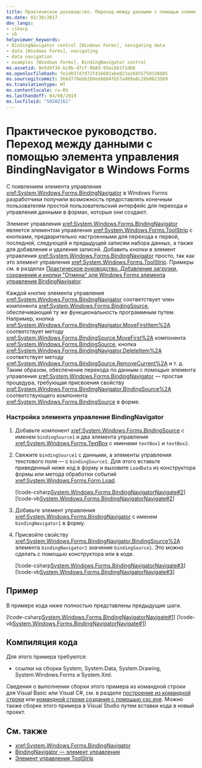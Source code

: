 ```yaml
---
title: Практическое руководство. Переход между данными с помощью элемента управления BindingNavigator в Windows Forms
ms.date: 03/30/2017
dev_langs:
- csharp
- vb
helpviewer_keywords:
- BindingNavigator control [Windows Forms], navigating data
- data [Windows Forms], navigating
- data navigation
- examples [Windows Forms], BindingNavigator control
ms.assetid: 0e5d4f34-bc9b-47cf-9b8d-93acbb1f1dbb
ms.openlocfilehash: fe1d037d7d72f41b602abe823a26655750338d85
ms.sourcegitcommit: 5b6d778ebb269ee6684fb57ad69a8c28b06235b9
ms.translationtype: HT
ms.contentlocale: ru-RU
ms.lasthandoff: 04/08/2019
ms.locfileid: "59202161"
---
```

# <a name="how-to-navigate-data-with-the-windows-forms-bindingnavigator-control"></a>Практическое руководство. Переход между данными с помощью элемента управления BindingNavigator в Windows Forms
С появлением элемента управления <xref:System.Windows.Forms.BindingNavigator> в Windows Forms разработчики получили возможность предоставлять конечным пользователям простой пользовательский интерфейс для перехода и управления данными в формах, которые они создают.  
  
 Элемент управления <xref:System.Windows.Forms.BindingNavigator> является элементом управления <xref:System.Windows.Forms.ToolStrip> с кнопками, предварительно настроенными для перехода к первой, последней, следующей и предыдущей записям набора данных, а также для добавления и удаления записей. Добавить кнопки в элемент управления <xref:System.Windows.Forms.BindingNavigator> просто, так как это элемент управления <xref:System.Windows.Forms.ToolStrip>. Примеры см. в разделах [Практическое руководство. Добавление загрузки, сохранения и кнопки "Отмена" для Windows Forms элемента управления BindingNavigator](load-save-and-cancel-bindingnavigator.md).  
  
 Каждой кнопке элемента управления <xref:System.Windows.Forms.BindingNavigator> соответствует член компонента <xref:System.Windows.Forms.BindingSource>, обеспечивающий ту же функциональность программным путем. Например, кнопка <xref:System.Windows.Forms.BindingNavigator.MoveFirstItem%2A> соответствует методу <xref:System.Windows.Forms.BindingSource.MoveFirst%2A> компонента <xref:System.Windows.Forms.BindingSource>, кнопка <xref:System.Windows.Forms.BindingNavigator.DeleteItem%2A> соответствует методу <xref:System.Windows.Forms.BindingSource.RemoveCurrent%2A> и т. д. Таким образом, обеспечение перехода по данным с помощью элемента управления <xref:System.Windows.Forms.BindingNavigator> — простая процедура, требующая присвоения свойству <xref:System.Windows.Forms.BindingNavigator.BindingSource%2A> соответствующего компонента <xref:System.Windows.Forms.BindingSource> в форме.  
  
### <a name="to-set-up-the-bindingnavigator-control"></a>Настройка элемента управления BindingNavigator  
  
1.  Добавьте компонент <xref:System.Windows.Forms.BindingSource> с именем `bindingSource1` и два элемента управления <xref:System.Windows.Forms.TextBox> с именами `textBox1` и `textBox2`.  
  
2.  Свяжите `bindingSource1` с данными, а элементы управления текстового поля — с `bindingSource1`. Для этого вставьте приведенный ниже код в форму и вызовите `LoadData` из конструктора формы или метода обработки событий <xref:System.Windows.Forms.Form.Load>.  
  
     [!code-csharp[System.Windows.Forms.BindingNavigatorNavigate#2](~/samples/snippets/csharp/VS_Snippets_Winforms/System.Windows.Forms.BindingNavigatorNavigate/CS/Form1.cs#2)]
     [!code-vb[System.Windows.Forms.BindingNavigatorNavigate#2](~/samples/snippets/visualbasic/VS_Snippets_Winforms/System.Windows.Forms.BindingNavigatorNavigate/VB/Form1.vb#2)]  
  
3.  Добавьте элемент управления <xref:System.Windows.Forms.BindingNavigator> с именем `bindingNavigator1` в форму.  
  
4.  Присвойте свойству <xref:System.Windows.Forms.BindingNavigator.BindingSource%2A> элемента `bindingNavigator1` значение `bindingSource1`. Это можно сделать с помощью конструктора или в коде.  
  
     [!code-csharp[System.Windows.Forms.BindingNavigatorNavigate#3](~/samples/snippets/csharp/VS_Snippets_Winforms/System.Windows.Forms.BindingNavigatorNavigate/CS/Form1.cs#3)]
     [!code-vb[System.Windows.Forms.BindingNavigatorNavigate#3](~/samples/snippets/visualbasic/VS_Snippets_Winforms/System.Windows.Forms.BindingNavigatorNavigate/VB/Form1.vb#3)]  
  
## <a name="example"></a>Пример  
 В примере кода ниже полностью представлены предыдущие шаги.  
  
 [!code-csharp[System.Windows.Forms.BindingNavigatorNavigate#1](~/samples/snippets/csharp/VS_Snippets_Winforms/System.Windows.Forms.BindingNavigatorNavigate/CS/Form1.cs#1)]
 [!code-vb[System.Windows.Forms.BindingNavigatorNavigate#1](~/samples/snippets/visualbasic/VS_Snippets_Winforms/System.Windows.Forms.BindingNavigatorNavigate/VB/Form1.vb#1)]  
  
## <a name="compiling-the-code"></a>Компиляция кода  
 Для этого примера требуются:  
  
-   ссылки на сборки System, System.Data, System.Drawing, System.Windows.Forms и System.Xml.  
  
 Сведения о выполнении сборки этого примера из командной строки для Visual Basic или Visual C#, см. в разделе [построение из командной строки](../../../visual-basic/reference/command-line-compiler/building-from-the-command-line.md) или [командной строки создания с помощью csc.exe](../../../csharp/language-reference/compiler-options/command-line-building-with-csc-exe.md). Можно также сборке этого примера в Visual Studio путем вставки кода в новый проект.  
  
## <a name="see-also"></a>См. также

- <xref:System.Windows.Forms.BindingNavigator>
- [BindingNavigator — элемент управления](bindingnavigator-control-windows-forms.md)
- [Элемент управления ToolStrip](toolstrip-control-windows-forms.md)
